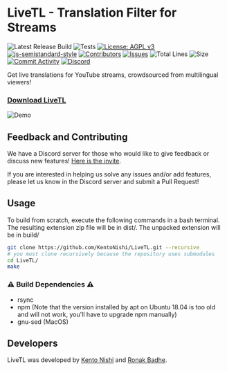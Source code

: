 # LiveTL - Translation Filter for Streams

![Latest Release Build](https://github.com/KentoNishi/LiveTL/workflows/Latest%20Release%20Build/badge.svg)
![Tests](https://github.com/KentoNishi/LiveTL/workflows/Tests/badge.svg)
[![License: AGPL v3](https://img.shields.io/badge/License-AGPL%20v3-blue.svg)](https://www.gnu.org/licenses/agpl-3.0)
[![js-semistandard-style](https://img.shields.io/badge/code%20style-semistandard-brightgreen.svg)](https://github.com/standard/semistandard)
[![Contributors](https://img.shields.io/github/contributors/KentoNishi/LiveTL)](https://github.com/KentoNishi/LiveTL/contributors)
[![Issues](https://img.shields.io/github/issues/KentoNishi/LiveTL)](https://github.com/KentoNishi/LiveTL/issues)
![Total Lines](https://img.shields.io/tokei/lines/github/KentoNishi/LiveTL)
![Size](https://img.shields.io/github/repo-size/KentoNishi/LiveTL)
[![Commit Activity](https://img.shields.io/github/commit-activity/w/KentoNishi/LiveTL)](https://github.com/KentoNishi/LiveTL/commits/)
[![Discord](https://img.shields.io/discord/780938154437640232.svg?label=&logo=discord&logoColor=ffffff&color=7389D8&labelColor=6A7EC2)](https://discord.gg/uJrV3tmthg)

Get live translations for YouTube streams, crowdsourced from multilingual viewers!

### [Download LiveTL](https://kentonishi.github.io/LiveTL/)

![Demo](./img/cover-android.png)

## Feedback and Contributing

We have a Discord server for those who would like to give feedback or discuss new
features! [Here is the invite](https://discord.gg/uJrV3tmthg).

If you are interested in helping us solve any issues and/or add features, please let us know in the Discord server and
submit a Pull Request!

## Usage

To build from scratch, execute the following commands in a bash terminal. The resulting extension zip file will be in
dist/. The unpacked extension will be in build/

```bash
git clone https://github.com/KentoNishi/LiveTL.git --recursive
# you must clone recursively because the repository uses submodules
cd LiveTL/
make
```

### ⚠ Build Dependencies ⚠
- rsync
- npm (Note that the version installed by apt on Ubuntu 18.04 is too old and will not work, you'll have to upgrade npm manually)
- gnu-sed (MacOS)


## Developers

LiveTL was developed by [Kento Nishi](https://github.com/KentoNishi) and [Ronak Badhe](https://github.com/r2dev2bb8/).
